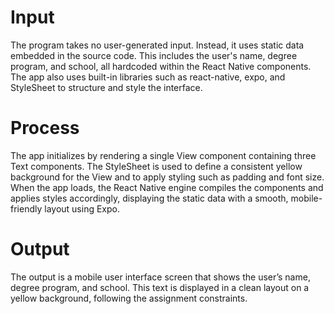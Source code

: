 # Input
The program takes no user-generated input. Instead, it uses static data embedded in the source code. This includes the user's name, degree program, and school, all hardcoded within the React Native components. The app also uses built-in libraries such as react-native, expo, and StyleSheet to structure and style the interface.

# Process
The app initializes by rendering a single View component containing three Text components. The StyleSheet is used to define a consistent yellow background for the View and to apply styling such as padding and font size. When the app loads, the React Native engine compiles the components and applies styles accordingly, displaying the static data with a smooth, mobile-friendly layout using Expo.

# Output
The output is a mobile user interface screen that shows the user’s name, degree program, and school. This text is displayed in a clean layout on a yellow background, following the assignment constraints.
